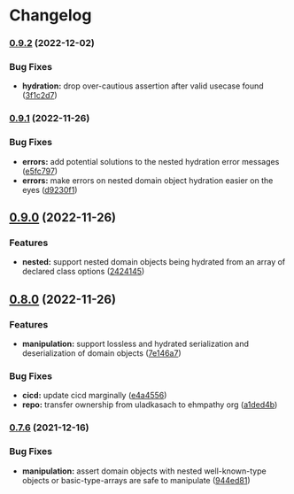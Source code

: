 # Changelog

### [0.9.2](https://www.github.com/ehmpathy/domain-objects/compare/v0.9.1...v0.9.2) (2022-12-02)


### Bug Fixes

* **hydration:** drop over-cautious assertion after valid usecase found ([3f1c2d7](https://www.github.com/ehmpathy/domain-objects/commit/3f1c2d70faf171b426a6112313f134d21d73a44c))

### [0.9.1](https://www.github.com/ehmpathy/domain-objects/compare/v0.9.0...v0.9.1) (2022-11-26)


### Bug Fixes

* **errors:** add potential solutions to the nested hydration error messages ([e5fc797](https://www.github.com/ehmpathy/domain-objects/commit/e5fc7978899ae121e8fe99af69ef06071957d8c9))
* **errors:** make errors on nested domain object hydration easier on the eyes ([d9230f1](https://www.github.com/ehmpathy/domain-objects/commit/d9230f140ed953383522455473be072643cabc7d))

## [0.9.0](https://www.github.com/ehmpathy/domain-objects/compare/v0.8.0...v0.9.0) (2022-11-26)


### Features

* **nested:** support nested domain objects being hydrated from an array of declared class options ([2424145](https://www.github.com/ehmpathy/domain-objects/commit/2424145f74d491c2150e5766a52dcd9b63c58e80))

## [0.8.0](https://www.github.com/ehmpathy/domain-objects/compare/v0.7.6...v0.8.0) (2022-11-26)


### Features

* **manipulation:** support lossless and hydrated serialization and deserialization of domain objects ([7e146a7](https://www.github.com/ehmpathy/domain-objects/commit/7e146a77ee0191a25facc6b60c16c46b7757fa91))


### Bug Fixes

* **cicd:** update cicd marginally ([e4a4556](https://www.github.com/ehmpathy/domain-objects/commit/e4a4556ba2212607a78ccdd3112d23cf94b8d1d8))
* **repo:** transfer ownership from uladkasach to ehmpathy org ([a1ded4b](https://www.github.com/ehmpathy/domain-objects/commit/a1ded4bbdd9bcd2a0c5df91a7d77673eb4616797))

### [0.7.6](https://www.github.com/ehmpathy/domain-objects/compare/v0.7.5...v0.7.6) (2021-12-16)


### Bug Fixes

* **manipulation:** assert domain objects with nested well-known-type objects or basic-type-arrays are safe to manipulate ([944ed81](https://www.github.com/ehmpathy/domain-objects/commit/944ed81060b76c1e01442123fa05d58ca5c0d838))
